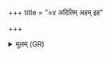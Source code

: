 +++
title = "०४ अदितिम् अहम् इह"

+++
<details><summary>मूलम् (GR)</summary>

अदितिम् अहम् इह हुवे  
सूरपुत्रां कनीनिकाम्  
अस्मै विषाय हन्तवे ।  
वार् उग्रम् अरसं विषम्  
आहेयम् अरसं विषं निर्विषम् ॥
</details>